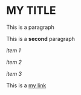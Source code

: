 # MY TITLE
This is a paragraph

This is a **second** paragraph

*item 1*

*item 2*

*item 3*

This is a [my link](http://google.com)
